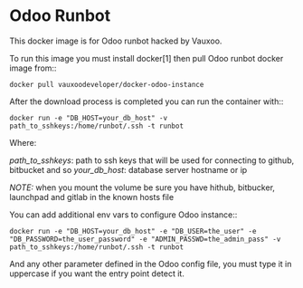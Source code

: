 Odoo Runbot
===========

This docker image is for Odoo runbot hacked by Vauxoo.

To run this image you must install docker[1] then pull Odoo runbot docker image from::

    docker pull vauxoodeveloper/docker-odoo-instance

After the download process is completed you can run the container with::

    docker run -e "DB_HOST=your_db_host" -v path_to_sshkeys:/home/runbot/.ssh -t runbot

Where:

*path_to_sshkeys*: path to ssh keys that will be used for connecting to github, bitbucket and so
*your_db_host*: database server hostname or ip

*NOTE:* when you mount the volume be sure you have hithub, bitbucker, launchpad and gitlab in the known hosts file

You can add additional env vars to configure Odoo instance::

    docker run -e "DB_HOST=your_db_host" -e "DB_USER=the_user" -e "DB_PASSWORD=the_user_password" -e "ADMIN_PASSWD=the_admin_pass" -v path_to_sshkeys:/home/runbot/.ssh -t runbot

And any other parameter defined in the Odoo config file, you must type it in uppercase if you want the entry point detect it.